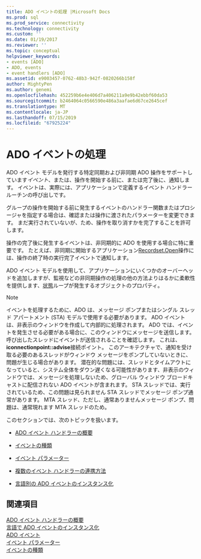 ```yaml
---
title: ADO イベントの処理 |Microsoft Docs
ms.prod: sql
ms.prod_service: connectivity
ms.technology: connectivity
ms.custom: ''
ms.date: 01/19/2017
ms.reviewer: ''
ms.topic: conceptual
helpviewer_keywords:
- events [ADO]
- ADO, events
- event handlers [ADO]
ms.assetid: e9003457-0762-48b3-942f-0820266b158f
author: MightyPen
ms.author: genemi
ms.openlocfilehash: 452259b6e4e406d7a406211a9e9b42ebbf60da53
ms.sourcegitcommit: b2464064c0566590e486a3aafae6d67ce2645cef
ms.translationtype: MT
ms.contentlocale: ja-JP
ms.lasthandoff: 07/15/2019
ms.locfileid: "67925224"
---
```

# <a name="handling-ado-events"></a>ADO イベントの処理
ADO イベント モデルを発行する特定同期および非同期 ADO 操作をサポートしています*イベント*、または、操作を開始する前に、または完了後に、通知します。 イベントは、実際には、アプリケーションで定義するイベント ハンドラー ルーチンの呼び出しです。  
  
 グループの操作を開始する前に発生するイベントのハンドラー関数またはプロシージャを指定する場合は、確認または操作に渡されたパラメーターを変更できます。 まだ実行されていないが、ため、操作を取り消すかを完了することを許可します。  
  
 操作の完了後に発生するイベントは、非同期的に ADO を使用する場合に特に重要です。 たとえば、非同期に開始するアプリケーション[Recordset.Open](../../../ado/reference/ado-api/open-method-ado-recordset.md)操作には、操作の終了時の実行完了イベントで通知します。  
  
 ADO イベント モデルを使用して、アプリケーションにいくつかのオーバーヘッドを追加しますが、監視などの非同期操作の処理の他の方法よりはるかに柔軟性を提供します、[状態](../../../ado/reference/ado-api/state-property-ado.md)ループが発生するオブジェクトのプロパティ。  
  
> [!NOTE]
>  イベントを処理するために、ADO は、メッセージ ポンプまたはシングル スレッド アパートメント (STA) モデルで使用する必要があります。 ADO イベントは、非表示のウィンドウを作成して内部的に処理されます。 ADO では、イベントを発生させる必要がある場合に、このウィンドウにメッセージを送信します。 呼び出したスレッドにイベントが送信されることを確認します。 これは、 **iconnectionpoint::advise**接続ポイント。 このアーキテクチャで、通知を受け取る必要のあるスレッドがウィンドウ メッセージをポンプしていないときに、問題が生じる場合があります。 潜在的な問題には、スレッドとタイムアウトになっていると、システム全体をダウン遅くなる可能性があります、非表示のウィンドウでは、メッセージを処理しないため、グローバル ウィンドウ ブロードキャストに配信されない ADO イベントが含まれます。 STA スレッドでは、実行されているため、この問題は見られません STA スレッドでメッセージ ポンプ通常があります。 MTA スレッド、ただし、通常ありませんメッセージ ポンプ、問題は、通常現れます MTA スレッドのため。  
  
 このセクションでは、次のトピックを扱います。  
  
-   [ADO イベント ハンドラーの概要](../../../ado/guide/data/ado-event-handler-summary.md)  
  
-   [イベントの種類](../../../ado/guide/data/types-of-events.md)  
  
-   [イベント パラメーター](../../../ado/guide/data/event-parameters.md)  
  
-   [複数のイベント ハンドラーの連携方法](../../../ado/guide/data/how-event-handlers-work-together.md)  
  
-   [言語別の ADO イベントのインスタンス化](../../../ado/guide/data/ado-event-instantiation-by-language.md)  
  
## <a name="see-also"></a>関連項目  
 [ADO イベント ハンドラーの概要](../../../ado/guide/data/ado-event-handler-summary.md)   
 [言語で ADO イベントのインスタンス化](../../../ado/guide/data/ado-event-instantiation-by-language.md)   
 [ADO イベント](../../../ado/reference/ado-api/ado-events.md)   
 [イベント パラメーター](../../../ado/guide/data/event-parameters.md)   
 [イベントの種類](../../../ado/guide/data/types-of-events.md)
